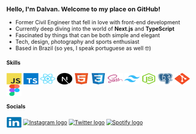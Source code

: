 ### Hello, I'm Dalvan. Welcome to my place on GitHub!

- Former Civil Engineer that fell in love with front-end development
- Currently deep diving into the world of **Next.js** and **TypeScript**
- Fascinated by things that can be both simple and elegant
- Tech, design, photography and sports enthusiast
- Based in Brazil (so yes, I speak portuguese as well 🤓)

#### Skills

<div style="display: inline_block">
  <a href="https://developer.mozilla.org/en-US/docs/Web/JavaScript" target="_blank"><img align="center" alt="JavaScript logo" height="30" width="40" src="https://github.com/devicons/devicon/blob/master/icons/javascript/javascript-original.svg"></a>
  <a href="https://www.typescriptlang.org/" target="_blank"><img align="center" alt="TypeScript logo" height="30" width="40" src="https://github.com/devicons/devicon/blob/master/icons/typescript/typescript-original.svg"></a>
  <a href="https://react.dev/" target="_blank"><img align="center" alt="React logo" height="30" width="40" src="https://github.com/devicons/devicon/blob/master/icons/react/react-original.svg"></a>
  <a href="https://nextjs.org/" target="_blank"><img align="center" alt="Next.js logo" height="30" width="40" src="https://github.com/devicons/devicon/blob/master/icons/nextjs/nextjs-original.svg"></a>
  <a href="https://developer.mozilla.org/en-US/docs/Web/HTML" target="_blank"><img align="center" alt="HTML5 logo" height="30" width="40" src="https://github.com/devicons/devicon/blob/master/icons/html5/html5-original.svg"></a>
  <a href="https://developer.mozilla.org/en-US/docs/Web/CSS" target="_blank"><img align="center" alt="CSS3 logo" height="30" width="40" src="https://github.com/devicons/devicon/blob/master/icons/css3/css3-original.svg"></a>
  <a href="https://sass-lang.com/" target="_blank"><img align="center" alt="Sass logo" height="30" width="40" src="https://github.com/devicons/devicon/blob/master/icons/sass/sass-original.svg"></a>
  <a href="https://tailwindcss.com/" target="_blank"><img align="center" alt="Tailwind CSS logo" height="30" width="40" src="https://github.com/devicons/devicon/blob/master/icons/tailwindcss/tailwindcss-plain.svg"></a>
  <a href="https://nodejs.org/en" target="_blank"><img align="center" alt="Node.js logo" height="30" width="40" src="https://github.com/devicons/devicon/blob/master/icons/nodejs/nodejs-original.svg"></a>
  <a href="https://www.postgresql.org/" target="_blank"><img align="center" alt="PostgreSQL logo" height="30" width="40" src="https://github.com/devicons/devicon/blob/master/icons/postgresql/postgresql-plain.svg"></a>
  <a href="https://git-scm.com/" target="_blank"><img align="center" alt="Git logo" height="30" width="40" src="https://github.com/devicons/devicon/blob/master/icons/git/git-original.svg"></a>
  <a href="https://www.figma.com/" target="_blank"><img align="center" alt="Figma logo" height="30" width="40" src="https://github.com/devicons/devicon/blob/master/icons/figma/figma-original.svg"></a>
</div>

#### Socials

<div style="display: inline_block">
  <a href="https://www.linkedin.com/in/dalvancarvalho/" target="_blank"><img align="center" alt="LinkedIn logo" height="29" width="40" src="https://github.com/devicons/devicon/blob/master/icons/linkedin/linkedin-original.svg"></a>
  <a href="https://www.instagram.com/dalvanc_/" target="_blank"><img align="center" alt="Instagram logo" height="29" width="40" src="https://cdn.worldvectorlogo.com/logos/instagram-2016-5.svg"></a>
  <a href="https://twitter.com/theRealZackyV" target="_blank"><img align="center" alt="Twitter logo" height="26" width="40" src="https://bayrivercolleges.ca/files/logo-x-twitter.svg"></a>
  <a href="https://open.spotify.com/user/dalvancarvalho" target="_blank"><img align="center" alt="Spotify logo" height="29" width="40" src="https://cdn.worldvectorlogo.com/logos/spotify-2.svg"></a>
</div>
